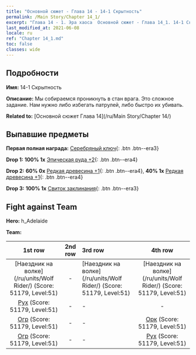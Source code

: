 ```yaml
---
title: "Основной сюжет - Глава 14 - 14-1 Скрытность"
permalink: /Main Story/Chapter 14_1/
excerpt: "Глава 14 - 1. Эра хаоса  Основной сюжет - Глава 14_1. 14-1 Скрытность"
last_modified_at: 2021-06-08
locale: ru
ref: "Chapter 14_1.md"
toc: false
classes: wide
---
```


## Подробности

 **Имя:** 14-1 Скрытность

 **Описание:** Мы собираемся проникнуть в стан врага. Это сложное задание. Нам нужно либо избегать патрулей, либо быстро их убивать.

 **Related to:** [Основной сюжет Глава 14](/ru/Main Story/Chapter 14/)

## Выпавшие предметы

 **Первая полная награда:** [Серебряный ключ](/ItemsRU/con_693/){: .btn .btn--era3}

 **Drop 1:** **100% 1x** [Эпическая руда +2](/ItemsRU/mat_47/){: .btn .btn--era4}

 **Drop 2:** **60% 0x** [Редкая древесина +1](/ItemsRU/mat_41/){: .btn .btn--era4}, **40% 1x** [Редкая древесина +1](/ItemsRU/mat_41/){: .btn .btn--era4}

 **Drop 3:** **100% 1x** [Свиток заклинания](/ItemsRU/con_694/){: .btn .btn--era3}


## Fight against Team
 **Hero:** h_Adelaide

 **Team:**


  | 1st row | 2nd row | 3rd row | 4th row |
  |:----:|:----:|:----|:----:|
  | [Наездник на волке](/ru/units/Wolf Rider/) (Score: 51179, Level:51)  | - | [Наездник на волке](/ru/units/Wolf Rider/) (Score: 51179, Level:51)  | [Наездник на волке](/ru/units/Wolf Rider/) (Score: 51179, Level:51)  |
  | [Рух](/ru/units/Roc/) (Score: 51179, Level:51)  | - | - | - |
  | [Огр](/ru/units/Ogre/) (Score: 51179, Level:51)  | - | - | [Орк](/ru/units/Orc/) (Score: 51179, Level:51)  |
  | [Огр](/ru/units/Ogre/) (Score: 51179, Level:51)  | - | - | [Рух](/ru/units/Roc/) (Score: 51179, Level:51)  |


